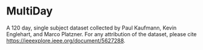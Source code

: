 # MultiDay
A 120 day, single subject dataset collected by Paul Kaufmann, Kevin Englehart, and Marco Platzner. For any attribution of the dataset, please cite https://ieeexplore.ieee.org/document/5627288.
